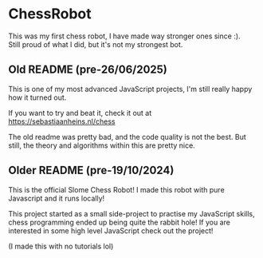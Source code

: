 # ChessRobot

This was my first chess robot, I have made way stronger ones since :).<br>
Still proud of what I did, but it's not my strongest bot.

## Old README (pre-26/06/2025)

This is one of my most advanced JavaScript projects, I'm still really happy how it turned out. <br>

If you want to try and beat it, check it out at https://sebastiaanheins.nl/chess <br>

The old readme was pretty bad, and the code quality is not the best. But still, the theory and algorithms within this are pretty nice.


## Older README (pre-19/10/2024)

This is the official Slome Chess Robot!
I made this robot with pure Javascript and it runs locally!

This project started as a small side-project to practise my JavaScript skills, chess programming ended up being quite the rabbit hole!
If you are interested in some high level JavaScript check out the project!

(I made this with no tutorials lol)
